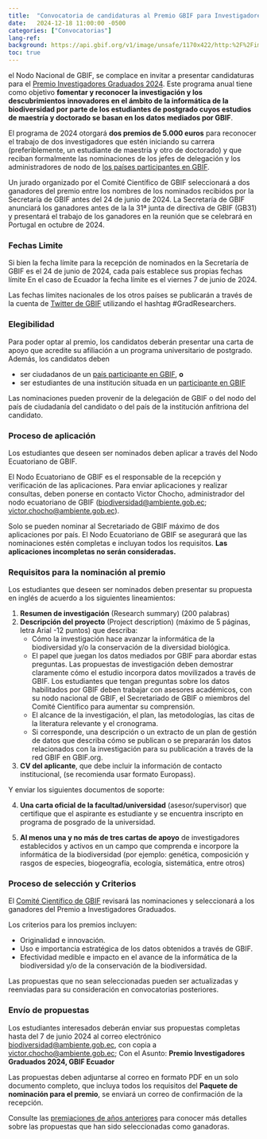 ```yaml
---
title:  "Convocatoria de candidaturas al Premio GBIF para Investigadores Graduados 2024"
date:   2024-12-18 11:00:00 -0500
categories: ["Convocatorias"]
lang-ref:
background: https://api.gbif.org/v1/image/unsafe/1170x422/http:%2F%2Fimages.ctfassets.net%2Fuo17ejk9rkwj%2F3MKHUCDqtzQWr4C7HyKV3a%2Fc03e38528d352bcb7eed22a53c71c7f0%2FGRA-2023-hero-es.png
toc: true
---
```


el Nodo Nacional de GBIF, se complace en invitar a presentar candidaturas para el [Premio Investigadores Graduados 2024](https://www.gbif.org/es/news/0YedTUAf3Nk14JKZqBn0a/se-abre-convocatoria-para-nominaciones-al-premio-gbif-a-investigadores-graduados-2024). Este programa anual tiene como objetivo **fomentar y reconocer la investigación y los descubrimientos innovadores en el ámbito de la informática de la biodiversidad por parte de los estudiantes de postgrado cuyos estudios de maestría y doctorado se basan en los datos mediados por GBIF**.

El programa de 2024 otorgará **dos premios de 5.000 euros** para reconocer el trabajo de dos investigadores que estén iniciando su carrera (preferiblemente, un estudiante de maestría y otro de doctorado) y que reciban formalmente las nominaciones de los jefes de delegación y los administradores de nodo de [los países participantes en GBIF](https://www.gbif.org/es/the-gbif-network).

Un jurado organizado por el Comité Científico de GBIF seleccionará a dos ganadores del premio entre los nombres de los nominados recibidos por la Secretaría de GBIF antes del 24 de junio de 2024. La Secretaría de GBIF anunciará los ganadores antes de la la 31ª junta de directiva de GBIF (GB31) y presentará el trabajo de los ganadores en la reunión que se celebrará en Portugal en octubre de 2024.

### **Fechas Limite**

Si bien la fecha límite para la recepción de nominados en la Secretaría de GBIF es el 24 de junio de 2024, cada país establece sus propias fechas límite En el caso de Ecuador la fecha límite es el viernes 7 de junio de 2024.

Las fechas límites nacionales de los otros países se publicarán a través de la cuenta de [Twitter de GBIF](https://www.twitter.com/GBIF) utilizando el hashtag #GradResearchers.

### **Elegibilidad**

Para poder optar al premio, los candidatos deberán presentar una carta de apoyo que acredite su afiliación a un programa universitario de postgrado. Además, los candidatos deben

- ser ciudadanos de un [país participante en GBIF](https://www.gbif.org/es/the-gbif-network), **o**
- ser estudiantes de una institución situada en un [participante en GBIF](https://www.gbif.org/es/the-gbif-network)

Las nominaciones pueden provenir de la delegación de GBIF o del nodo del país de ciudadanía del candidato o del país de la institución anfitriona del candidato.

### **Proceso de aplicación**

Los estudiantes que deseen ser nominados deben aplicar a través del Nodo Ecuatoriano de GBIF.

El Nodo Ecuatoriano de GBIF es el responsable de la recepción y verificación de las aplicaciones. Para enviar aplicaciones y realizar consultas, deben ponerse en contacto Victor Chocho, administrador del nodo ecuatoriano de GBIF ([biodiversidad@ambiente.gob.ec](mailto:biodiversidad@ambiente.gob.ec); [victor.chocho@ambiente.gob.ec](mailto:victor.chocho@ambiente.gob.ec)).

Solo se pueden nominar al Secretariado de GBIF máximo de dos aplicaciones por país. El Nodo Ecuatoriano de GBIF se asegurará que las nominaciones estén completas e incluyan todos los requisitos. **Las aplicaciones incompletas no serán consideradas.**

### **Requisitos para la nominación al premio**

Los estudiantes que deseen ser nominados deben presentar su propuesta en inglés de acuerdo a los siguientes lineamientos:

1. **Resumen de investigación** (Research summary) (200 palabras)
2. **Descripción del proyecto** (Project description) (máximo de 5 páginas, letra Arial -12 puntos) que describa:
    - Cómo la investigación hace avanzar la informática de la biodiversidad y/o la conservación de la diversidad biológica.
    - El papel que juegan los datos mediados por GBIF para abordar estas preguntas. Las propuestas de investigación deben demostrar claramente cómo el estudio incorpora datos movilizados a través de GBIF. Los estudiantes que tengan preguntas sobre los datos habilitados por GBIF deben trabajar con asesores académicos, con su nodo nacional de GBIF, el Secretariado de GBIF o miembros del Comité Científico para aumentar su comprensión.
    - El alcance de la investigación, el plan, las metodologías, las citas de la literatura relevante y el cronograma.
    - Si corresponde, una descripción o un extracto de un plan de gestión de datos que describa cómo se publican o se prepararán los datos relacionados con la investigación para su publicación a través de la red GBIF en GBIF.org.
3.  **CV del aplicante**, que debe incluir la información de contacto institucional, (se recomienda usar formato Europass).

Y enviar los siguientes documentos de soporte:

4. **Una carta oficial de la facultad/universidad** (asesor/supervisor) que certifique que el aspirante es estudiante y se encuentra inscripto en programa de posgrado de la universidad.

5. **Al menos una y no más de tres cartas de apoyo** de investigadores establecidos y activos en un campo que comprenda e incorpore la informática de la biodiversidad (por ejemplo: genética, composición y rasgos de especies, biogeografía, ecología, sistemática, entre otros)

### **Proceso de selección y Criterios**

El [Comité Científico de GBIF](https://www.gbif.org/es/contact-us/directory?group=scienceCommittee) revisará las nominaciones y seleccionará a los ganadores del Premio a Investigadores Graduados.

Los criterios para los premios incluyen:

-  Originalidad e innovación.
- Uso e importancia estratégica de los datos obtenidos a través de GBIF.
- Efectividad medible e impacto en el avance de la informática de la biodiversidad y/o de la conservación de la biodiversidad.

Las propuestas que no sean seleccionadas pueden ser actualizadas y reenviadas para su consideración en convocatorias posteriores.

### **Envío de propuestas**

Los estudiantes interesados deberán enviar sus propuestas completas hasta del 7 de junio 2024 al correo electrónico [biodiversidad@ambiente.gob.ec](mailto:biodiversidad@ambiente.gob.ec), con copia a [victor.chocho@ambiente.gob.ec](mailto:victor.chocho@ambiente.gob.ec); Con el Asunto: **Premio Investigadores Graduados 2024, GBIF Ecuador**

Las propuestas deben adjuntarse al correo en formato PDF en un solo documento completo, que incluya todos los requisitos del **Paquete de nominación para el premio**, se enviará un correo de confirmación de la recepción.

Consulte las [premiaciones de años anteriores](https://www.gbif.org/resource/search?q=graduate%20Researchers%20Award) para conocer más detalles sobre las propuestas que han sido seleccionadas como ganadoras.
